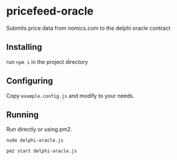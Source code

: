 # pricefeed-oracle
Submits price data from nomics.com to the delphi oracle contract

## Installing

run `npm i` in the project directory

## Configuring

Copy `example.config.js` and modify to your needs.

## Running

Run directly or using pm2.

`node delphi-oracle.js`

`pm2 start delphi-oracle.js`
